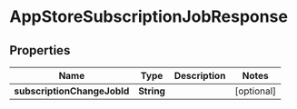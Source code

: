 
# AppStoreSubscriptionJobResponse

## Properties
Name | Type | Description | Notes
------------ | ------------- | ------------- | -------------
**subscriptionChangeJobId** | **String** |  |  [optional]



